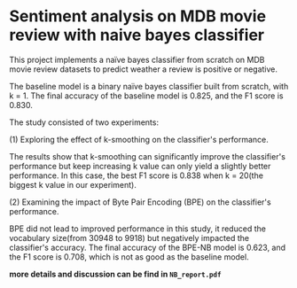 # Sentiment analysis on MDB movie review with naive bayes classifier

This project implements a naïve bayes classifier from scratch on MDB movie review datasets to predict weather a review is positive or negative.

The baseline model is a binary naïve bayes classifier built from scratch, with k = 1. The final accuracy of the baseline model is 0.825, and the F1 score is 0.830.

The study consisted of two experiments: 

(1) Exploring the effect of k-smoothing on the classifier's performance.

The results show that k-smoothing can significantly improve the classifier's performance but keep increasing k value can only yield a slightly better performance. In this case, the best F1 score is 0.838 when k = 20(the biggest k value in our experiment).




(2) Examining the impact of Byte Pair Encoding (BPE) on the classifier's performance.

BPE did not lead to improved performance in this study, it reduced the vocabulary size(from 30948 to 9918) but negatively impacted the classifier's accuracy. The final accuracy of the BPE-NB model is 0.623, and the F1 score is 0.708, which is not as good as the baseline model.


__more details and discussion can be find in `NB_report.pdf`__
